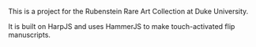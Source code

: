 This is a project for the Rubenstein Rare Art Collection at Duke University.

It is built on HarpJS and uses HammerJS to make touch-activated flip manuscripts.
